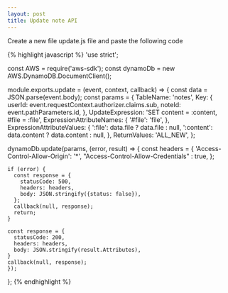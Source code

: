 ```yaml
---
layout: post
title: Update note API
---
```


Create a new file update.js file and paste the following code

{% highlight javascript %}
'use strict';

const AWS = require('aws-sdk');
const dynamoDb = new AWS.DynamoDB.DocumentClient();

module.exports.update = (event, context, callback) => {
  const data = JSON.parse(event.body);
  const params = {
    TableName: 'notes',
    Key: {
      userId: event.requestContext.authorizer.claims.sub,
      noteId: event.pathParameters.id,
    },
    UpdateExpression: 'SET content = :content, #file = :file',
    ExpressionAttributeNames: {
      '#file': 'file',
    },
    ExpressionAttributeValues: {
      ':file': data.file ? data.file : null,
      ':content': data.content ? data.content : null,
    },
    ReturnValues: 'ALL_NEW',
  };

  dynamoDb.update(params, (error, result) => {
    const headers = {
      'Access-Control-Allow-Origin': '*',
      "Access-Control-Allow-Credentials" : true,
    };

    if (error) {
      const response = {
        statusCode: 500,
        headers: headers,
        body: JSON.stringify({status: false}),
      };
      callback(null, response);
      return;
    }

    const response = {
      statusCode: 200,
      headers: headers,
      body: JSON.stringify(result.Attributes),
    }
    callback(null, response);
	});
};
{% endhighlight %}
